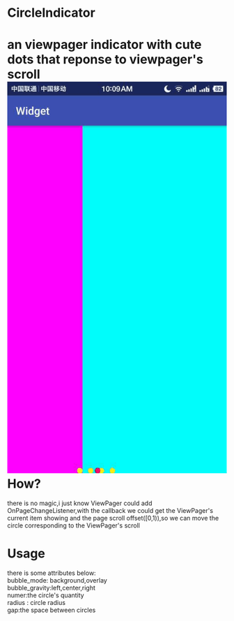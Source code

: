 # CircleIndicator<br>
an viewpager indicator with cute dots that reponse to viewpager's scroll<br>
![image](https://github.com/HirayClay/CircleIndicator/raw/master/app/static/shot.gif "poor picture quality")<br>
How?
===
there is no magic,i just know ViewPager could add OnPageChangeListener,with the callback we could get the ViewPager's current item showing and the page scroll offset([0,1)),so we can move the circle corresponding to the ViewPager's scroll<br>

Usage
===
there is some attributes below:<br>
bubble_mode: background,overlay<br>
bubble_gravity:left,center,right<br>
numer:the circle's quantity<br>
radius : circle radius<br>
gap:the space between circles
